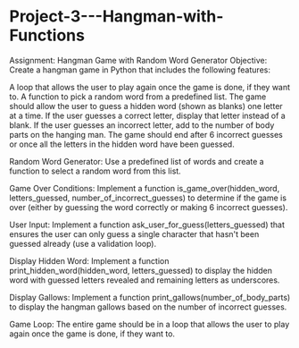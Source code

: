# Project-3---Hangman-with-Functions
Assignment: Hangman Game with Random Word Generator
Objective:
Create a hangman game in Python that includes the following features:

A loop that allows the user to play again once the game is done, if they want to.
A function to pick a random word from a predefined list.
The game should allow the user to guess a hidden word (shown as blanks) one letter at a time.
If the user guesses a correct letter, display that letter instead of a blank.
If the user guesses an incorrect letter, add to the number of body parts on the hanging man.
The game should end after 6 incorrect guesses or once all the letters in the hidden word have been guessed.


Random Word Generator:
Use a predefined list of words and create a function to select a random word from this list.

Game Over Conditions:
Implement a function is_game_over(hidden_word, letters_guessed, number_of_incorrect_guesses) to determine if the game is over (either by guessing the word correctly or making 6 incorrect guesses).

User Input:
Implement a function ask_user_for_guess(letters_guessed) that ensures the user can only guess a single character that hasn't been guessed already (use a validation loop).

Display Hidden Word:
Implement a function print_hidden_word(hidden_word, letters_guessed) to display the hidden word with guessed letters revealed and remaining letters as underscores.

Display Gallows:
Implement a function print_gallows(number_of_body_parts) to display the hangman gallows based on the number of incorrect guesses.

Game Loop:
The entire game should be in a loop that allows the user to play again once the game is done, if they want to.
